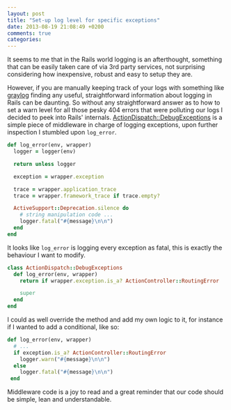 ```yaml
---
layout: post
title: "Set-up log level for specific exceptions"
date: 2013-08-19 21:08:49 +0200
comments: true
categories:
---
```


It seems to me that in the Rails world logging is an afterthought, something that can be easily taken care of via 3rd party services, not surprising considering how inexpensive, robust and easy to setup they are.

However, if you are manually keeping track of your logs with something like [graylog](http://graylog2.org) finding any useful, straightforward information about logging in Rails can be daunting. So without any straightforward answer as to how to set a warn level for all those pesky 404 errors that were polluting our logs I decided to peek into Rails' internals. [ActionDispatch::DebugExceptions](http://api.rubyonrails.org/classes/ActionDispatch/DebugExceptions.html) is a simple piece of middleware in charge of logging exceptions, upon further inspection I stumbled upon ``log_error``.

```ruby
def log_error(env, wrapper)
  logger = logger(env)

  return unless logger

  exception = wrapper.exception

  trace = wrapper.application_trace
  trace = wrapper.framework_trace if trace.empty?

  ActiveSupport::Deprecation.silence do
    # string manipulation code ...
    logger.fatal("#{message}\n\n")
  end
end
```

It looks like ``log_error`` is logging every exception as fatal, this is exactly the behaviour I want to modify.

```ruby
class ActionDispatch::DebugExceptions
  def log_error(env, wrapper)
    return if wrapper.exception.is_a? ActionController::RoutingError

    super
  end
end
```

I could as well override the method and add my own logic to it, for instance if I wanted to add a conditional, like so:

```ruby
def log_error(env, wrapper)
  # ...
  if exception.is_a? ActionController::RoutingError
    logger.warn("#{message}\n\n")
  else
    logger.fatal("#{message}\n\n")
 end
```

Middleware code is a joy to read and a great reminder that our code should be simple, lean and understandable.
